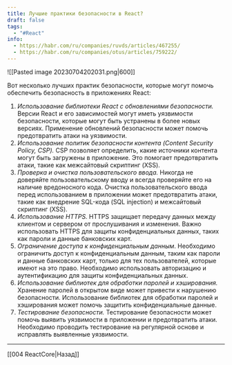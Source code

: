 ```yaml
---
title: Лучшие практики безопасности в React?
draft: false
tags:
  - "#React"
info:
  - https://habr.com/ru/companies/ruvds/articles/467255/
  - https://habr.com/ru/companies/otus/articles/759222/
---
```

![[Pasted image 20230704202031.png|600]]

Вот несколько лучших практик безопасности, которые могут помочь обеспечить безопасность в приложениях React:

1. _Использование библиотеки React с обновлениями безопасности._ Версии React и его зависимостей могут иметь уязвимости безопасности, которые могут быть устранены в более новых версиях. Применение обновлений безопасности может помочь предотвратить атаки на уязвимости.
2. *Использование политик безопасности контента (Content Security Policy, CSP).* CSP позволяет определить, какие источники контента могут быть загружены в приложение. Это помогает предотвратить атаки, такие как межсайтовый скриптинг (XSS).
3. _Проверка и очистка пользовательского ввода._ Никогда не доверяйте пользовательскому вводу и всегда проверяйте его на наличие вредоносного кода. Очистка пользовательского ввода перед использованием в приложении может предотвратить атаки, такие как внедрение SQL-кода (SQL injection) и межсайтовый скриптинг (XSS).
4. _Использование HTTPS._ HTTPS защищает передачу данных между клиентом и сервером от прослушивания и изменения. Важно использовать HTTPS для защиты конфиденциальных данных, таких как пароли и данные банковских карт.
5. _Ограничение доступа к конфиденциальным данным_. Необходимо ограничить доступ к конфиденциальным данным, таким как пароли и данные банковских карт, только для тех пользователей, которые имеют на это право. Необходимо использовать авторизацию и аутентификацию для защиты конфиденциальных данных.
6. _Использование библиотек для обработки паролей и хэширования._ Хранение паролей в открытом виде может привести к нарушению безопасности. Использование библиотек для обработки паролей и хэширования может помочь защитить конфиденциальные данные.
7. _Тестирование безопасности._ Тестирование безопасности может помочь выявить уязвимости в приложении и предотвратить атаки. Необходимо проводить тестирование на регулярной основе и исправлять выявленные уязвимости.

---

[[004 ReactCore|Назад]]